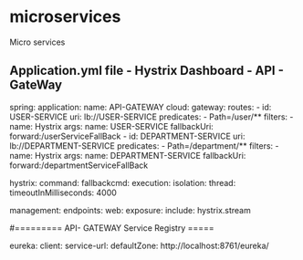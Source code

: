 # microservices
Micro services

## Application.yml file - Hystrix Dashboard - API - GateWay

spring:
   application:
      name: API-GATEWAY
   cloud:
     gateway:
      routes:
        - id: USER-SERVICE
          uri: lb://USER-SERVICE
          predicates:
            - Path=/user/**
          filters:
            - name: Hystrix
              args:
                name: USER-SERVICE
                fallbackUri: forward:/userServiceFallBack
        - id: DEPARTMENT-SERVICE
          uri: lb://DEPARTMENT-SERVICE
          predicates:
          - Path=/department/**
          filters:
            - name: Hystrix
              args:
                name: DEPARTMENT-SERVICE
                fallbackUri: forward:/departmentServiceFallBack

hystrix:
  command:
    fallbackcmd:
      execution:
        isolation:
          thread:
            timeoutInMilliseconds: 4000
           
management:
  endpoints:
   web:
    exposure:
      include: hystrix.stream
           
                           
#========= API- GATEWAY Service Registry =====  

eureka:
  client:
    service-url:
      defaultZone: http://localhost:8761/eureka/


